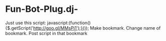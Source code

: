 Fun-Bot-Plug.dj-
================

Just use this script: javascript:(function(){$.getScript('http://goo.gl/MMsPi1');}());  Make bookmark. Change name of bookmark. Post script in that bookmark
